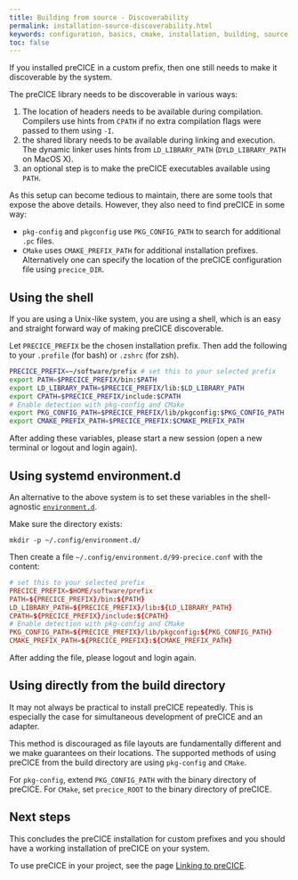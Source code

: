 ```yaml
---
title: Building from source - Discoverability
permalink: installation-source-discoverability.html
keywords: configuration, basics, cmake, installation, building, source, bash, profile
toc: false
---
```


If you installed preCICE in a custom prefix, then one still needs to make it discoverable by the system.

The preCICE library needs to be discoverable in various ways:

1. The location of headers needs to be available during compilation.
   Compilers use hints from `CPATH` if no extra compilation flags were passed to them using `-I`.
2. the shared library needs to be available during linking and execution.
   The dynamic linker uses hints from `LD_LIBRARY_PATH` (`DYLD_LIBRARY_PATH` on MacOS X).
3. an optional step is to make the preCICE executables available using `PATH`.

As this setup can become tedious to maintain, there are some tools that expose the above details.
However, they also need to find preCICE in some way:

* `pkg-config` and `pkgconfig` use `PKG_CONFIG_PATH` to search for additional `.pc` files.
* `CMake` uses `CMAKE_PREFIX_PATH` for additional installation prefixes.
  Alternatively one can specify the location of the preCICE configuration file using `precice_DIR`.

## Using the shell

If you are using a Unix-like system, you are using a shell, which is an easy and straight forward way of making preCICE discoverable.

Let `PRECICE_PREFIX` be the chosen installation prefix. 
Then add the following to your `.profile` (for bash) or `.zshrc` (for zsh).

```bash
PRECICE_PREFIX=~/software/prefix # set this to your selected prefix
export PATH=$PRECICE_PREFIX/bin:$PATH
export LD_LIBRARY_PATH=$PRECICE_PREFIX/lib:$LD_LIBRARY_PATH
export CPATH=$PRECICE_PREFIX/include:$CPATH
# Enable detection with pkg-config and CMake
export PKG_CONFIG_PATH=$PRECICE_PREFIX/lib/pkgconfig:$PKG_CONFIG_PATH
export CMAKE_PREFIX_PATH=$PRECICE_PREFIX:$CMAKE_PREFIX_PATH
```

After adding these variables, please start a new session (open a new terminal or logout and login again).

## Using systemd environment.d

An alternative to the above system is to set these variables in the shell-agnostic [`environment.d`](https://www.man7.org/linux/man-pages/man5/environment.d.5.html).

Make sure the directory exists:

```terminal
mkdir -p ~/.config/environment.d/
```

Then create a file `~/.config/environment.d/99-precice.conf` with the content:

```conf
# set this to your selected prefix
PRECICE_PREFIX=$HOME/software/prefix
PATH=${PRECICE_PREFIX}/bin:${PATH}
LD_LIBRARY_PATH=${PRECICE_PREFIX}/lib:${LD_LIBRARY_PATH}
CPATH=${PRECICE_PREFIX}/include:${CPATH}
# Enable detection with pkg-config and CMake
PKG_CONFIG_PATH=${PRECICE_PREFIX}/lib/pkgconfig:${PKG_CONFIG_PATH}
CMAKE_PREFIX_PATH=${PRECICE_PREFIX}:${CMAKE_PREFIX_PATH}
```

After adding the file, please logout and login again.

## Using directly from the build directory

It may not always be practical to install preCICE repeatedly.
This is especially the case for simultaneous development of preCICE and an adapter.

This method is discouraged as file layouts are fundamentally different and we make guarantees on their locations.
The supported methods of using preCICE from the build directory are using `pkg-config` and `CMake`.

For `pkg-config`, extend `PKG_CONFIG_PATH` with the binary directory of preCICE.
For `CMake`, set `precice_ROOT` to the binary directory of preCICE.


## Next steps

This concludes the preCICE installation for custom prefixes and you should have a working installation of preCICE on your system.

To use preCICE in your project, see the page [Linking to preCICE](installation-linking).
